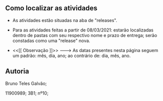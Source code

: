 ## Como localizar as atividades


 * As atividades estão situadas na aba de "releases".

* Para as atividades feitas a partir de 08/03/2021: estarão localizadas dentro de pastas com seu respectivo nome e prazo de entrega; serão constadas como uma "release" nova.


* <<[[ Observação ]]>> --->
As datas presentes nesta página seguem um padrão: mês, dia, ano; ao contrário de: dia, mês, ano.




## Autoria
Bruno Teles Galvão;

11900989; 3B1; nº10;








